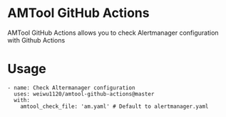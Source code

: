 # AMTool GitHub Actions
AMTool GitHub Actions allows you to check Alertmanager configuration with Github Actions

# Usage
```
- name: Check Altermanager configuration
  uses: weiwu1120/amtool-github-actions@master
  with:
    amtool_check_file: 'am.yaml' # Default to alertmanager.yaml
```